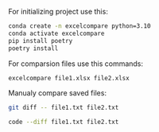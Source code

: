 
For initializing project use this:
```bash
conda create -n excelcompare python=3.10
conda activate excelcompare
pip install poetry
poetry install
```




For comparsion files use this commands:
```bash
excelcompare file1.xlsx file2.xlsx
```

Manualy compare saved files:
```bash
git diff -- file1.txt file2.txt
```

```bash
code --diff file1.txt file2.txt
```

